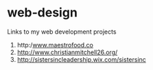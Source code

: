 # web-design
Links to my web development projects

1. http:/www.maestrofood.co 
2. http://www.christianmitchell26.org/ 
3. http://sistersincleadership.wix.com/sistersinc



